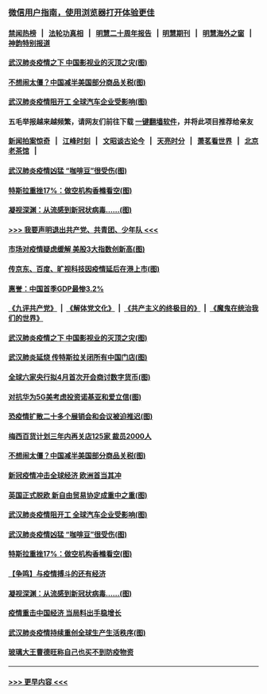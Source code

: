 ### [微信用户指南，使用浏览器打开体验更佳](https://github.com/gfw-breaker/banned-news1/blob/master/indexes/wechat-guide.md?t=0)
#### [禁闻热榜](热点新闻.md?t=0)  &nbsp;&nbsp;|&nbsp;&nbsp; [法轮功真相](https://github.com/gfw-breaker/truth/blob/master/README.md?t=0) &nbsp;&nbsp;|&nbsp;&nbsp; [明慧二十周年报告](https://github.com/gfw-breaker/mh-reports/blob/master/README.md?t=0) &nbsp;&nbsp;|&nbsp;&nbsp;[明慧期刊](https://github.com/gfw-breaker/mh-qikan) &nbsp;&nbsp;|&nbsp;&nbsp; [明慧海外之窗](https://github.com/gfw-breaker/mh-news/blob/master/README.md?t=0) &nbsp;&nbsp;|&nbsp;&nbsp; [神韵特别报道](https://github.com/gfw-breaker/mh-news/blob/master/shenyun.md?t=0)
#### [武汉肺炎疫情之下 中国影视业的灭顶之灾(图)](../pages/p5/922234.md?t=02072011) 
#### [不想闹太僵？中国减半美国部分商品关税(图)](../pages/p5/922166.md?t=02072011) 
#### [武汉肺炎疫情阻开工 全球汽车企业受影响(图)](../pages/p5/922129.md?t=02072011) 
#### 五毛举报越来越频繁，请网友们前往下载 [一键翻墙软件](https://github.com/gfw-breaker/ssr-accounts)，并将此项目推荐给亲友
#### [新闻拍案惊奇](https://github.com/gfw-breaker/banned-news1/blob/master/pages/link4.md) &nbsp;&nbsp;|&nbsp;&nbsp; [江峰时刻](https://github.com/gfw-breaker/banned-news1/blob/master/pages/link4.md) &nbsp;&nbsp;|&nbsp;&nbsp; [文昭谈古论今](https://github.com/gfw-breaker/banned-news1/blob/master/pages/link4.md) &nbsp;&nbsp;|&nbsp;&nbsp; [天亮时分](https://github.com/gfw-breaker/banned-news1/blob/master/pages/link4.md) &nbsp;&nbsp;|&nbsp;&nbsp; [萧茗看世界](https://github.com/gfw-breaker/banned-news1/blob/master/pages/link4.md) &nbsp;&nbsp;|&nbsp;&nbsp; [北京老茶馆](https://github.com/gfw-breaker/banned-news1/blob/master/pages/link4.md) &nbsp;&nbsp;|&nbsp;&nbsp; 
#### [武汉肺炎疫情凶猛 “咖啡豆”很受伤(图)](../pages/p5/922148.md?t=02072011) 
#### [特斯拉重挫17%：做空机构香橼看空(图)](../pages/p5/922105.md?t=02072011) 
#### [凝视深渊：从流感到新冠状病毒……(图)](../pages/p5/922094.md?t=02072011) 
#### [>>> 我要声明退出共产党、共青团、少年队 <<<](https://github.com/begood0513/goodnews/blob/master/quit/letter.md) 
#### [市场对疫情疑虑缓解 美股3大指数创新高(图)](../pages/p5/922255.md?t=02072011) 
#### [传京东、百度、旷视科技因疫情延后在港上市(图)](../pages/p5/922237.md?t=02072011) 
#### [惠誉：中国首季GDP最惨3.2%](../pages/p5/922236.md?t=02072011) 
#### [《九评共产党》](https://github.com/begood0513/9ping.md/blob/master/README.md) &nbsp;|&nbsp; [《解体党文化》](../../../../jtdwh.md/blob/master/README.md)  &nbsp;|&nbsp; [《共产主义的终极目的》](../../../../gczydzjmd.md/blob/master/README.md) &nbsp;|&nbsp; [《魔鬼在统治我们的世界》](../../../../mgztzwmdsj.md/blob/master/README.md) 
#### [武汉肺炎疫情之下 中国影视业的灭顶之灾(图)](../pages/p5/922234.md?t=02072011) 
#### [武汉肺炎延烧 传特斯拉关闭所有中国门店(图)](../pages/p5/922232.md?t=02072011) 
#### [全球六家央行拟4月首次开会商讨数字货币(图)](../pages/p5/922229.md?t=02072011) 
#### [对抗华为5G美考虑投资诺基亚和爱立信(图)](../pages/p5/922223.md?t=02072011) 
#### [恐疫情扩散二十多个展销会和会议被迫推迟(图)](../pages/p5/922219.md?t=02072011) 
#### [梅西百货计划三年内再关店125家 裁员2000人](../pages/p5/922196.md?t=02072011) 
#### [不想闹太僵？中国减半美国部分商品关税(图)](../pages/p5/922166.md?t=02072011) 
#### [新冠疫情冲击全球经济 欧洲首当其冲](../pages/p5/922158.md?t=02072011) 
#### [英国正式脱欧 新自由贸易协定成重中之重(图)](../pages/p5/922156.md?t=02072011) 
#### [武汉肺炎疫情阻开工 全球汽车企业受影响(图)](../pages/p5/922129.md?t=02072011) 
#### [武汉肺炎疫情凶猛 “咖啡豆”很受伤(图)](../pages/p5/922148.md?t=02072011) 
#### [特斯拉重挫17%：做空机构香橼看空(图)](../pages/p5/922105.md?t=02072011) 
#### [【争鸣】与疫情搏斗的还有经济](../pages/p5/922098.md?t=02072011) 
#### [凝视深渊：从流感到新冠状病毒……(图)](../pages/p5/922094.md?t=02072011) 
#### [疫情重击中国经济 当局料出手稳增长](../pages/p5/922093.md?t=02072011) 
#### [武汉肺炎疫情持续重创全球生产生活秩序(图)](../pages/p5/922092.md?t=02072011) 
#### [玻璃大王曹德旺称自己也买不到防疫物资](../pages/p5/922083.md?t=02072011) 

----
#### [ >>> 更早内容 <<< ](../indexes/p5-earlier.md)
